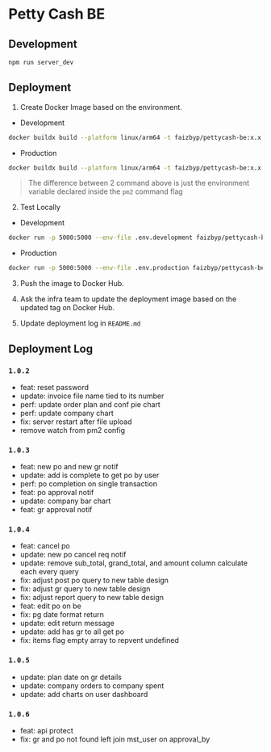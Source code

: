# Petty Cash BE

## Development

```bash
npm run server_dev
```

## Deployment

1. Create Docker Image based on the environment.

- Development

```bash
docker buildx build --platform linux/arm64 -t faizbyp/pettycash-be:x.x.x -f Dockerfile.dev --load .
```

- Production

```bash
docker buildx build --platform linux/arm64 -t faizbyp/pettycash-be:x.x.x -f Dockerfile.prod --load .
```

> The difference between 2 command above is just the environment variable declared inside the `pm2` command flag

2. Test Locally

- Development

```bash
docker run -p 5000:5000 --env-file .env.development faizbyp/pettycash-be:x.x.x
```

- Production

```bash
docker run -p 5000:5000 --env-file .env.production faizbyp/pettycash-be:x.x.x
```

3. Push the image to Docker Hub.

4. Ask the infra team to update the deployment image based on the updated tag on Docker Hub.

5. Update deployment log in `README.md`

## Deployment Log

### `1.0.2`

- feat: reset password
- update: invoice file name tied to its number
- perf: update order plan and conf pie chart
- perf: update company chart
- fix: server restart after file upload
- remove watch from pm2 config

### `1.0.3`

- feat: new po and new gr notif
- update: add is complete to get po by user
- perf: po completion on single transaction
- feat: po approval notif
- update: company bar chart
- feat: gr approval notif

### `1.0.4`

- feat: cancel po
- update: new po cancel req notif
- update: remove sub_total, grand_total, and amount column
  calculate each every query
- fix: adjust post po query to new table design
- fix: adjust gr query to new table design
- fix: adjust report query to new table design
- feat: edit po on be
- fix: pg date format return
- update: edit return message
- update: add has gr to all get po
- fix: items flag empty array to repvent undefined

### `1.0.5`

- update: plan date on gr details
- update: company orders to company spent
- update: add charts on user dashboard

### `1.0.6`

- feat: api protect
- fix: gr and po not found
  left join mst_user on approval_by
